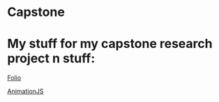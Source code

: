 # Capstone
<h1>My stuff for my capstone research project n stuff:</h1>

[Folio](folio.html)

[AnimationJS](link)
